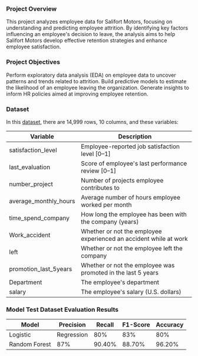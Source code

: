 ### Project Overview

This project analyzes employee data for Salifort Motors, focusing on understanding and predicting employee attrition. By identifying key factors influencing an employee's decision to leave, the analysis aims to help Salifort Motors develop effective retention strategies and enhance employee satisfaction.

### Project Objectives

Perform exploratory data analysis (EDA) on employee data to uncover patterns and trends related to attrition.
Build predictive models to estimate the likelihood of an employee leaving the organization.
Generate insights to inform HR policies aimed at improving employee retention.

### Dataset 

In this [dataset](https://www.kaggle.com/datasets/mfaisalqureshi/hr-analytics-and-job-prediction?select=HR_comma_sep.csv), there are 14,999 rows, 10 columns, and these variables: 

Variable  |Description |
-----|-----| 
satisfaction_level|Employee-reported job satisfaction level [0&ndash;1]|
last_evaluation|Score of employee's last performance review [0&ndash;1]|
number_project|Number of projects employee contributes to|
average_monthly_hours|Average number of hours employee worked per month|
time_spend_company|How long the employee has been with the company (years)
Work_accident|Whether or not the employee experienced an accident while at work
left|Whether or not the employee left the company
promotion_last_5years|Whether or not the employee was promoted in the last 5 years
Department|The employee's department
salary|The employee's salary (U.S. dollars)

### Model Test Dataset Evaluation Results 

Model|Precision|Recall|F1-Score|Accuracy|
-----|-----|-----|-----|-----|
Logistic|Regression|	80%|83%|80%|83%|			
Random Forest|	87%|	90.40%|88.70%|96.20%|






